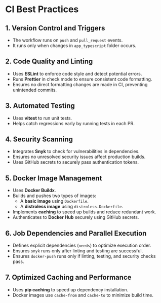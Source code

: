 # CI Best Practices

## 1. **Version Control and Triggers**

- The workflow runs on `push` and `pull_request` events.
- It runs only when changes in `app_typescript` folder occurs.

## 2. **Code Quality and Linting**

- Uses **ESLint** to enforce code style and detect potential errors.
- Runs **Prettier** in check mode to ensure consistent code formatting.
- Ensures no direct formatting changes are made in CI, preventing unintended commits.

## 3. **Automated Testing**

- Uses **vitest** to run unit tests.
- Helps catch regressions early by running tests in each PR.

## 4. **Security Scanning**

- Integrates **Snyk** to check for vulnerabilities in dependencies.
- Ensures no unresolved security issues affect production builds.
- Uses GitHub secrets to securely pass authentication tokens.

## 5. **Docker Image Management**

- Uses **Docker Buildx**.
- Builds and pushes two types of images:
    - A **basic image** using `Dockerfile`.
    - A **distroless image** using `distroless.Dockerfile`.
- Implements **caching** to speed up builds and reduce redundant work.
- Authenticates to **Docker Hub** securely using GitHub secrets.

## 6. **Job Dependencies and Parallel Execution**

- Defines explicit dependencies (`needs`) to optimize execution order.
- Ensures `snyk` runs only after linting and testing are successful.
- Ensures `docker-push` runs only if linting, testing, and security checks pass.

## 7. **Optimized Caching and Performance**

- Uses **pip caching** to speed up dependency installation.
- Docker images use `cache-from` and `cache-to` to minimize build time.
